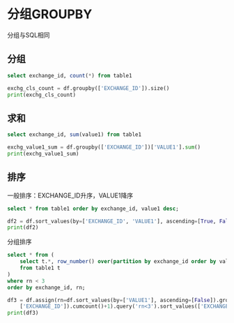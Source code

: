 # 分组GROUPBY

分组与SQL相同

## 分组

```sql
select exchange_id, count(*) from table1
```

```python
exchg_cls_count = df.groupby(['EXCHANGE_ID']).size()
print(exchg_cls_count)
```

## 求和

```sql
select exchange_id, sum(value1) from table1
```

```python
exchg_value1_sum = df.groupby(['EXCHANGE_ID'])['VALUE1'].sum()
print(exchg_value1_sum)
```

## 排序

一般排序：EXCHANGE_ID升序，VALUE1降序

```sql
select * from table1 order by exchange_id, value1 desc;
```

```python
df2 = df.sort_values(by=['EXCHANGE_ID', 'VALUE1'], ascending=[True, False])
print(df2)
```

分组排序

```sql
select * from (
    select t.*, row_number() over(partition by exchange_id order by value1 desc) as rn
    from table1 t
)
where rn < 3
order by exchange_id, rn;
```

```python
df3 = df.assign(rn=df.sort_values(by=['VALUE1'], ascending=[False]).groupby(
    ['EXCHANGE_ID']).cumcount()+1).query('rn<3').sort_values(['EXCHANGE_ID', 'rn'])
print(df3)
```
